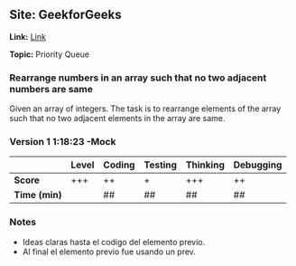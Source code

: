 ## Site: GeekforGeeks

**Link:** [Link](https://www.geeksforgeeks.org/rearrange-numbers-in-an-array-such-that-no-two-adjacent-numbers-are-same/)

**Topic:** Priority Queue

### Rearrange numbers in an array such that no two adjacent numbers are same

Given an array of integers. The task is to rearrange elements of the array such that no two adjacent elements in the array are same.

### Version 1 1:18:23 -Mock

|           | Level | Coding | Testing | Thinking | Debugging  |
|-----------|-------|--------|---------|----------|------------|
| **Score** | +++   | ++     | +       | +++      | ++         |
| **Time (min)** | | ## | ## | ## | ## |

### Notes
- Ideas claras hasta el codigo del elemento previo. 
- Al final el elemento previo fue usando un prev. 
